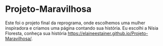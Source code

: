 # Projeto-Maravilhosa

Este foi o projeto final da reprograma, onde escolhemos uma mulher inspiradora e criamos uma página contando sua história. Eu escolhi a Nísia Floresta, conheça sua história https://elaineestainer.github.io/Projeto-Maravilhosa/. 
